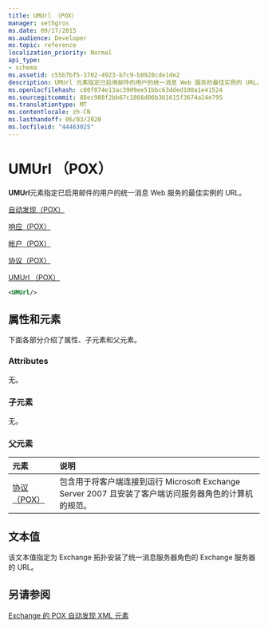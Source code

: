 ```yaml
---
title: UMUrl （POX）
manager: sethgros
ms.date: 09/17/2015
ms.audience: Developer
ms.topic: reference
localization_priority: Normal
api_type:
- schema
ms.assetid: c55b7bf5-3702-4923-b7c9-b0928cde1de2
description: UMUrl 元素指定已启用邮件的用户的统一消息 Web 服务的最佳实例的 URL。
ms.openlocfilehash: c80f874e13ac3909ee51bbc63dded100a1e41524
ms.sourcegitcommit: 88ec988f2bb67c1866d06b361615f3674a24e795
ms.translationtype: MT
ms.contentlocale: zh-CN
ms.lasthandoff: 06/03/2020
ms.locfileid: "44463025"
---
```

# <a name="umurl-pox"></a>UMUrl （POX）

**UMUrl**元素指定已启用邮件的用户的统一消息 Web 服务的最佳实例的 URL。 
  
[自动发现（POX）](autodiscover-pox.md)
  
[响应（POX）](response-pox.md)
  
[帐户（POX）](account-pox.md)
  
[协议（POX）](protocol-pox.md)
  
[UMUrl （POX）](umurl-pox.md)
  
```xml
<UMUrl/>
```

## <a name="attributes-and-elements"></a>属性和元素

下面各部分介绍了属性、子元素和父元素。
  
### <a name="attributes"></a>Attributes

无。
  
### <a name="child-elements"></a>子元素

无。
  
### <a name="parent-elements"></a>父元素

|**元素**|**说明**|
|:-----|:-----|
|[协议（POX）](protocol-pox.md) <br/> |包含用于将客户端连接到运行 Microsoft Exchange Server 2007 且安装了客户端访问服务器角色的计算机的规范。  <br/> |
   
## <a name="text-value"></a>文本值

该文本值指定为 Exchange 拓扑安装了统一消息服务器角色的 Exchange 服务器的 URL。
  
## <a name="see-also"></a>另请参阅



[Exchange 的 POX 自动发现 XML 元素](pox-autodiscover-xml-elements-for-exchange.md)


